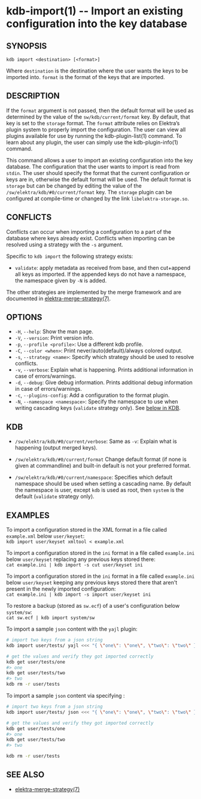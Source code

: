 # kdb-import(1) -- Import an existing configuration into the key database

## SYNOPSIS

`kdb import <destination> [<format>]`

Where `destination` is the destination where the user wants the keys to be imported into.
`format` is the format of the keys that are imported.

## DESCRIPTION

If the `format` argument is not passed, then the default format will be used as determined by the value of the `sw/kdb/current/format` key. By default, that key is set to the `storage` format.
The `format` attribute relies on Elektra’s plugin system to properly import the configuration. The user can view all plugins available for use by running the kdb-plugin-list(1) command. To learn about any plugin, the user can simply use the kdb-plugin-info(1) command.

This command allows a user to import an existing configuration into the key database.
The configuration that the user wants to import is read from `stdin`.
The user should specify the format that the current configuration or keys are in, otherwise the default format will be used.
The default format is `storage` but can be changed by editing the value of the `/sw/elektra/kdb/#0/current/format` key.
The `storage` plugin can be configured at compile-time or changed by the link `libelektra-storage.so`.

## CONFLICTS

Conflicts can occur when importing a configuration to a part of the database where keys already exist.
Conflicts when importing can be resolved using a strategy with the `-s` argument.

Specific to `kdb import` the following strategy exists:

- `validate`:
  apply metadata as received from base, and then cut+append all keys as imported.
  If the appended keys do not have a namespace, the namespace given by `-N`
  is added.

The other strategies are implemented by the merge framework and are documented in
[elektra-merge-strategy(7)](elektra-merge-strategy.md).

## OPTIONS

- `-H`, `--help`:
  Show the man page.
- `-V`, `--version`:
  Print version info.
- `-p`, `--profile <profile>`:
  Use a different kdb profile.
- `-C`, `--color <when>`:
  Print never/auto(default)/always colored output.
- `-s`, `--strategy <name>`:
  Specify which strategy should be used to resolve conflicts.
- `-v`, `--verbose`:
  Explain what is happening. Prints additional information in case of errors/warnings.
- `-d`, `--debug`:
  Give debug information. Prints additional debug information in case of errors/warnings.
- `-c`, `--plugins-config`:
  Add a configuration to the format plugin.
- `-N`, `--namespace <namespace>`:
  Specify the namespace to use when writing cascading keys (`validate` strategy only).
  See [below in KDB](#KDB).

## KDB

- `/sw/elektra/kdb/#0/current/verbose`:
  Same as `-v`: Explain what is happening (output merged keys).

- `/sw/elektra/kdb/#0/current/format`
  Change default format (if none is given at commandline) and built-in default is not your preferred format.

- `/sw/elektra/kdb/#0/current/namespace`:
  Specifies which default namespace should be used when setting a cascading name.
  By default the namespace is user, except `kdb` is used as root, then `system`
  is the default (`validate` strategy only).

## EXAMPLES

To import a configuration stored in the XML format in a file called `example.xml` below `user/keyset`:<br>
`kdb import user/keyset xmltool < example.xml`

To import a configuration stored in the `ini` format in a file called `example.ini` below `user/keyset` replacing any previous keys stored there:<br>
`cat example.ini | kdb import -s cut user/keyset ini`

To import a configuration stored in the `ini` format in a file called `example.ini` below `user/keyset` keeping any previous keys stored there that aren't present in the newly imported configuration:<br>
`cat example.ini | kdb import -s import user/keyset ini`

To restore a backup (stored as `sw.ecf`) of a user's configuration below `system/sw`:<br>
`cat sw.ecf | kdb import system/sw`

To import a sample `json` content with the `yajl` plugin:
```sh
# import two keys from a json string 
kdb import user/tests/ yajl <<< "{ \"one\": \"one\", \"two\": \"two\" }"

# get the values and verify they got imported correctly
kdb get user/tests/one
#> one
kdb get user/tests/two
#> two
kdb rm -r user/tests
```

To import a sample `json` content via specifying :
```sh
# import two keys from a json string 
kdb import user/tests/ json <<< "{ \"one\": \"one\", \"two\": \"two\" }"

# get the values and verify they got imported correctly
kdb get user/tests/one
#> one
kdb get user/tests/two
#> two

kdb rm -r user/tests
```

## SEE ALSO

- [elektra-merge-strategy(7)](elektra-merge-strategy.md)
